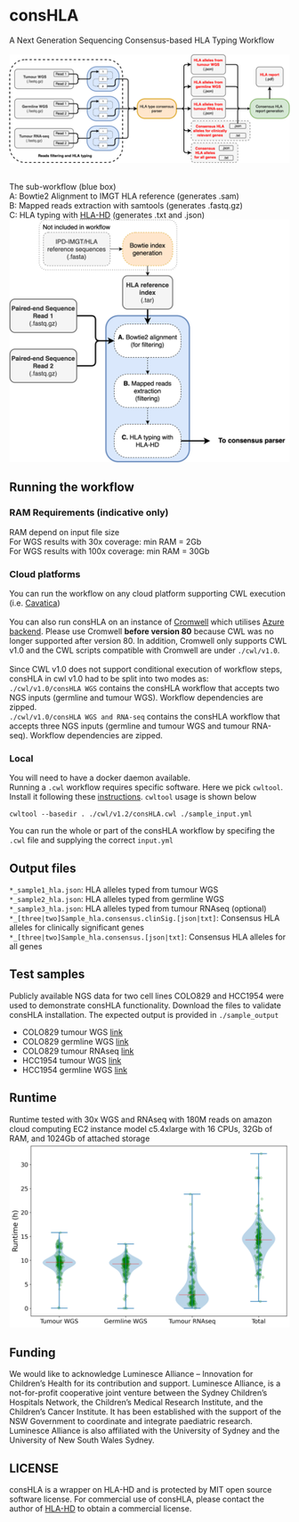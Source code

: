 # consHLA
A Next Generation Sequencing Consensus-based HLA Typing Workflow <br><br>
![overall workflow](https://github.com/CCICB/consHLA/blob/main/assets/figures/consHLA_workflow.png?) <br><br>

The sub-workflow (blue box) <br>
A: Bowtie2 Alignment to IMGT HLA reference (generates .sam) <br>
B: Mapped reads extraction with samtools (generates .fastq.gz) <br>
C: HLA typing with [HLA-HD](https://www.genome.med.kyoto-u.ac.jp/HLA-HD/) (generates .txt and .json) <br>
![sub workflow](https://github.com/CCICB/consHLA/blob/main/assets/figures/consHLA_prediction.png?)

## Running the workflow
### RAM Requirements (indicative only)
RAM depend on input file size <br>
For WGS results with 30x coverage: min RAM = 2Gb <br>
For WGS results with 100x coverage: min RAM = 30Gb <br>

### Cloud platforms
You can run the workflow on any cloud platform supporting CWL execution (i.e. [Cavatica](https://cavatica.sbgenomics.com/))
<br><br>
You can also run consHLA on an instance of [Cromwell](https://github.com/microsoft/CromwellOnAzure) which utilises [Azure backend](https://github.com/microsoft/CromwellOnAzure).
Please use Cromwell <b>before version 80</b> because CWL was no longer supported after version 80. In addition, Cromwell only supports CWL v1.0 and the CWL scripts compatible with Cromwell are under `./cwl/v1.0`. 
<br><br>
Since CWL v1.0 does not support conditional execution of workflow steps, consHLA in cwl v1.0 had to be split into two modes as:
<br>
`./cwl/v1.0/consHLA WGS` contains the consHLA workflow that accepts two NGS inputs (germline and tumour WGS). Workflow dependencies are zipped. 
<br>
`./cwl/v1.0/consHLA WGS and RNA-seq` contains the consHLA workflow that accepts three NGS inputs (germline and tumour WGS and tumour RNA-seq). Workflow dependencies are zipped. 


### Local
You will need to have a docker daemon available. <br>
Running a `.cwl` workflow requires specific software. Here we pick `cwltool`. Install it following these [instructions](https://github.com/common-workflow-language/cwltool). `cwltool` usage is shown below <br>
```
cwltool --basedir . ./cwl/v1.2/consHLA.cwl ./sample_input.yml
```
You can run the whole or part of the consHLA workflow by specifing the `.cwl` file and supplying the correct `input.yml`


## Output files 
`*_sample1_hla.json`: HLA alleles typed from tumour WGS <br>
`*_sample2_hla.json`: HLA alleles typed from germline WGS <br>
`*_sample3_hla.json`: HLA alleles typed from tumour RNAseq (optional) <br>
`*_[three|two]Sample_hla.consensus.clinSig.[json|txt]`: Consensus HLA alleles for clinically significant genes <br>
`*_[three|two]Sample_hla.consensus.[json|txt]`: Consensus HLA alleles for all genes <br>


## Test samples
Publicly available NGS data for two cell lines COLO829 and HCC1954 were used to demonstrate consHLA functionality. Download the files to validate consHLA installation. The expected output is provided in `./sample_output` 
- COLO829 tumour WGS [link](https://trace.ncbi.nlm.nih.gov/Traces/sra?run=DRR260182)
- COLO829 germline WGS [link](https://trace.ncbi.nlm.nih.gov/Traces/sra?run=DRR260183) 
- COLO829 tumour RNAseq [link](https://www.ncbi.nlm.nih.gov/sra/SRX5414783)
- HCC1954 tumour WGS [link](https://trace.ncbi.nlm.nih.gov/Traces/sra?run=DRR260184)
- HCC1954 germline WGS [link](https://trace.ncbi.nlm.nih.gov/Traces/sra?run=DRR260185)

## Runtime
Runtime tested with 30x WGS and RNAseq with 180M reads on amazon cloud computing EC2 instance model c5.4xlarge with 16 CPUs, 32Gb of RAM, and 1024Gb of attached storage
![Runtime analysis](https://github.com/CCICB/consHLA/blob/main/assets/figures/runtime_with_total.png)

## Funding
We would like to acknowledge Luminesce Alliance – Innovation for Children’s Health for its contribution and support. Luminesce Alliance, is a not-for-profit cooperative joint venture between the Sydney Children’s Hospitals Network, the Children’s Medical Research Institute, and the Children’s Cancer Institute. It has been established with the support of the NSW Government to coordinate and integrate paediatric research. Luminesce Alliance is also affiliated with the University of Sydney and the University of New South Wales Sydney.

## LICENSE

consHLA is a wrapper on HLA-HD and is protected by MIT open source software license. For commercial use of consHLA, please contact the author of [HLA-HD](https://www.genome.med.kyoto-u.ac.jp/HLA-HD/) to obtain a commercial license.  

